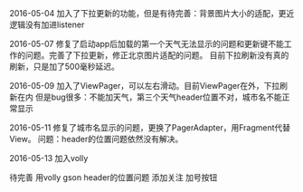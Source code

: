 2016-05-04
加入了下拉更新的功能，但是有待完善：背景图片大小的适配，更近逻辑没有加进listener

2016-05-07
修复了启动app后加载的第一个天气无法显示的问题和更新键不能工作的问题。完善了下拉更新，修正北京图片适配的问题。
目前下拉刷新没有真的刷新，只是加了500毫秒延迟。

2016-05-09
加入了ViewPager，可以左右滑动。目前ViewPager在外，下拉刷新在内
但是bug很多：不能加天气，第三个天气header位置不对，城市名不能正常显示

2016-05-11
修复了城市名显示的问题，更换了PagerAdapter，用Fragment代替View。
问题：header的位置问题依然没有解决。

2016-05-13
加入volly

待完善
用volly gson header的位置问题 添加关注 加号按钮